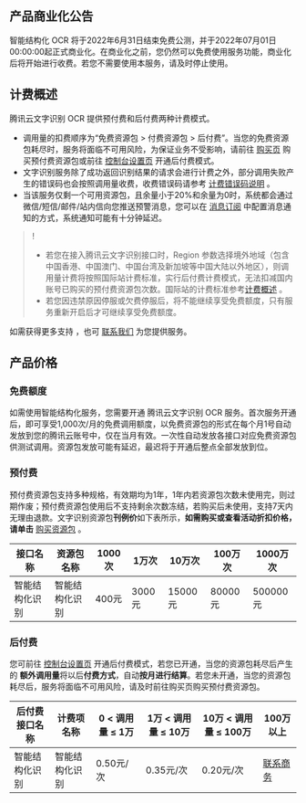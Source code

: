 ## 产品商业化公告 

智能结构化 OCR 将于2022年6月31日结束免费公测，并于2022年07月01日00:00:00起正式商业化。在商业化之前，您仍然可以免费使用服务功能，商业化后将开始进行收费。若您不需要使用本服务，请及时停止使用。

## 计费概述 

腾讯云文字识别 OCR 提供预付费和后付费两种计费模式。

- 调用量的扣费顺序为“免费资源包 > 付费资源包 > 后付费”。当您的免费资源包耗尽时，服务将面临不可用风险，为保证业务不受影响，请前往 [购买页](https://buy.cloud.tencent.com/iai_ocr?type=general&action=SmartStructuralOCR) 购买预付费资源包或前往 [控制台设置页](https://console.cloud.tencent.com/ocr/settings) 开通后付费模式。
- 文字识别服务除了成功返回识别结果的请求会进行计费之外，部分调用失败产生的错误码也会按照调用量收费，收费错误码请参考 [计费错误码说明](https://cloud.tencent.com/document/product/866/45470) 。
- 当该服务仅剩一个可用资源包，且余量小于20%和余量为0时，系统都会通过微信/短信/邮件/站内信向您推送预警消息，您可以在 [消息订阅](https://console.cloud.tencent.com/message/subscription) 中配置消息通知的方式，系统通知可能有十分钟延迟。
>!
>- 若您在接入腾讯云文字识别接口时，Region 参数选择境外地域（包含中国香港、中国澳门、中国台湾及新加坡等中国大陆以外地区），则调用量计费将按照国际站计费标准，实行后付费计费模式，无法扣减国内账号已购买的预付费资源包次数。国际站的计费标准参考[计费概述](https://intl.cloud.tencent.com/zh/document/product/1005/36165) 。
>- 若您因违禁原因停服或欠费停服后，将不能继续享受免费额度，只有服务重新开启后才可继续享受免费额度。

如需获得更多支持 ，也可 [联系我们](https://cloud.tencent.com/about/connect) 为您提供服务。

## 产品价格

### 免费额度 

如需使用智能结构化服务，您需要开通 腾讯云文字识别 OCR 服务。首次服务开通后，即可享受1,000次/月的免费调用额度，以免费资源包的形式在每个月1号自动发放到您的腾讯云账号中，仅在当月有效。一次性自动发放各接口对应免费资源包供测试调用。资源包发放可能有延迟，最迟将于开通后整点全部发放到位。

### 预付费

预付费资源包支持多种规格，有效期均为1年，1年内若资源包次数未使用完，则过期作废；预付费资源包使用后不支持剩余次数冻结，若购买后未使用，支持7天内无理由退款。文字识别资源包**刊例价**如下表所示，**如需购买或查看活动折扣价格，请单击**  [购买资源包](https://buy.cloud.tencent.com/iai_ocr) 。

|接口名称|资源包名称|1000次|1万次|10万次|100万次|1000万次|
|--|--|--|--|--|--|--|
|智能结构化识别|智能结构化识别|400元|3000元|15000元|80000元|500000元|

### 后付费 

您可前往 [控制台设置页](https://console.cloud.tencent.com/ocr/settings) 开通后付费模式，若您已开通，当您的资源包耗尽后产生的 **额外调用量**将以后**付费方式**，自动**按月进行结算**。若您未开通，当您的资源包耗尽后，服务将面临不可用风险，请及时前往购买页购买预付费资源包。

|后付费接口名称|计费项名称|0 < 调用量 ≤ 1万|1万 < 调用量 ≤ 10万|10万 < 调用量 ≤ 100万|100万以上|
|--|--|--|--|--|--|
|智能结构化识别|智能结构化识别|0.50元/次|0.35元/次|0.20元/次|[联系商务](https://cloud.tencent.com/act/event/connect-service)|
